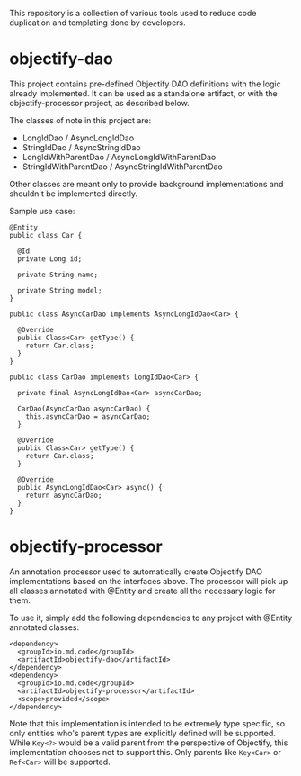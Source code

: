 This repository is a collection of various tools used to reduce code duplication and templating done by developers.

# objectify-dao

This project contains pre-defined Objectify DAO definitions with the logic already implemented.
It can be used as a standalone artifact, or with the objectify-processor project, as described below.

The classes of note in this project are:

* LongIdDao / AsyncLongIdDao
* StringIdDao / AsyncStringIdDao
* LongIdWithParentDao / AsyncLongIdWithParentDao
* StringIdWithParentDao / AsyncStringIdWithParentDao

Other classes are meant only to provide background implementations and shouldn't be implemented directly.

Sample use case:

```
@Entity
public class Car {

  @Id
  private Long id;

  private String name;

  private String model;
}

public class AsyncCarDao implements AsyncLongIdDao<Car> {

  @Override
  public Class<Car> getType() {
    return Car.class;
  }
}

public class CarDao implements LongIdDao<Car> {

  private final AsyncLongIdDao<Car> asyncCarDao;

  CarDao(AsyncCarDao asyncCarDao) {
    this.asyncCarDao = asyncCarDao;
  }

  @Override
  public Class<Car> getType() {
    return Car.class;
  }

  @Override
  public AsyncLongIdDao<Car> async() {
    return asyncCarDao;
  }
}

```
# objectify-processor

An annotation processor used to automatically create Objectify DAO implementations based on the interfaces above.
The processor will pick up all classes annotated with @Entity and create all the necessary logic for them.

To use it, simply add the following dependencies to any project with @Entity annotated classes:

```
<dependency>
  <groupId>io.md.code</groupId>
  <artifactId>objectify-dao</artifactId>
</dependency>
<dependency>
  <groupId>io.md.code</groupId>
  <artifactId>objectify-processor</artifactId>
  <scope>provided</scope>
</dependency>
```

Note that this implementation is intended to be extremely type specific, so only entities who's parent types are
explicitly defined will be supported. While `Key<?>` would be a valid parent from the perspective of Objectify,
this implementation chooses not to support this. Only parents like `Key<Car>` or `Ref<Car>` will be supported.